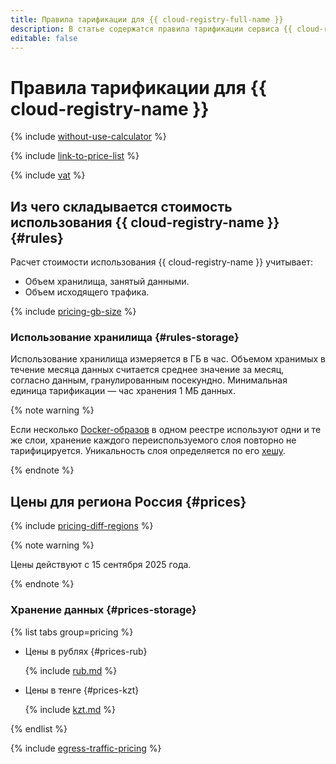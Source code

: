 ```yaml
---
title: Правила тарификации для {{ cloud-registry-full-name }}
description: В статье содержатся правила тарификации сервиса {{ cloud-registry-name }}.
editable: false
---
```


# Правила тарификации для {{ cloud-registry-name }}



{% include [without-use-calculator](../_includes/pricing/without-use-calculator.md) %}

{% include [link-to-price-list](../_includes/pricing/link-to-price-list.md) %}


{% include [vat](../_includes/vat.md) %}

## Из чего складывается стоимость использования {{ cloud-registry-name }} {#rules}

Расчет стоимости использования {{ cloud-registry-name }} учитывает:
* Объем хранилища, занятый данными.
* Объем исходящего трафика.

{% include [pricing-gb-size](../_includes/pricing-gb-size.md) %}

### Использование хранилища {#rules-storage}

Использование хранилища измеряется в ГБ в час. Объемом хранимых в течение месяца данных считается среднее значение за месяц, согласно данным, гранулированным посекундно. Минимальная единица тарификации — час хранения 1 МБ данных.

{% note warning %}

Если несколько [Docker-образов](concepts/docker-image.md) в одном реестре используют одни и те же слои, хранение каждого переиспользуемого слоя повторно не тарифицируется. Уникальность слоя определяется по его [хешу](concepts/docker-image.md#version).

{% endnote %}

## Цены для региона Россия {#prices}

{% include [pricing-diff-regions](../_includes/pricing-diff-regions.md) %}

{% note warning %}

Цены действуют с 15 сентября 2025 года.

{% endnote %}

### Хранение данных {#prices-storage}


{% list tabs group=pricing %}

- Цены в рублях {#prices-rub}

  {% include [rub.md](../_pricing/cloud-registry/rub.md) %}

- Цены в тенге {#prices-kzt}

  {% include [kzt.md](../_pricing/cloud-registry/kzt.md) %}

{% endlist %}



{% include [egress-traffic-pricing](../_includes/egress-traffic-pricing.md) %}


